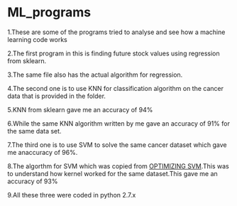 # ML_programs
1.These are some of the programs tried to analyse and see how a machine learning code works

2.The first program in this is finding future stock values using regression from sklearn. 

3.The same file also has the actual algorithm for regression.

4.The second one is to use KNN for classification algorithm on the cancer data that is provided in the folder.

5.KNN from sklearn gave me an accuracy of 94%

6.While the same KNN algorithm written by me gave an accuracy of 91% for the same data set.

7.The third one is to use SVM to solve the same cancer dataset which gave me anaccuracy of 96%.

8.The algorthm for SVM which was copied from [OPTIMIZING SVM](https://web.stanford.edu/~boyd/cvxbook/bv_cvxbook.pdf).This was to 
understand how kernel worked for the same dataset.This gave me an accuracy of 93%

9.All these three were coded in python 2.7.x
